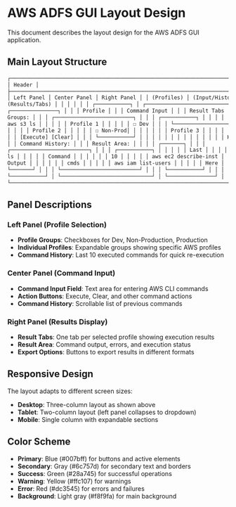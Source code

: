 # AWS ADFS GUI Layout Design

This document describes the layout design for the AWS ADFS GUI application.

## Main Layout Structure

```html
┌─────────────────────────────────────────────────────────────────────────────┐
│ Header │
├─────────────────────────────────────────────────────────────────────────────┤
│ Left Panel │ Center Panel │ Right Panel │ │ (Profiles) │ (Input/History) │
(Results/Tabs) │ │ │ │ │ │ ┌───────────┐ │ ┌─────────────────────────────┐ │
┌───────────────┐ │ │ │ Profile │ │ │ Command Input │ │ │ Result Tabs │ │ │ │
Groups: │ │ │ ┌─────────────────────────┐ │ │ │ ┌───────────┐ │ │ │ │ │ │ │ │
aws s3 ls │ │ │ │ │ Profile 1 │ │ │ │ │ ☐ Dev │ │ │ └─────────────────────────┘
│ │ │ │ Profile 2 │ │ │ │ │ ☐ Non-Prod│ │ │ │ │ │ │ Profile 3 │ │ │ │ │ ☐ Prod │
│ │ [Execute] [Clear] │ │ │ └───────────┘ │ │ │ │ │ │ │ │ │ │ │ │ │ │ History: │
│ │ Command History: │ │ │ Result Area: │ │ │ │ ┌───────┐ │ │ │
┌─────────────────────────┐ │ │ │ ┌───────────┐ │ │ │ │ │ Last │ │ │ │ │ aws s3
ls │ │ │ │ │ Command │ │ │ │ │ │ 10 │ │ │ │ │ aws ec2 describe-inst │ │ │ │ │
Output │ │ │ │ │ │ cmds │ │ │ │ │ aws iam list-users │ │ │ │ │ Here │ │ │ │ │
└───────┘ │ │ │ └─────────────────────────┘ │ │ │ └───────────┘ │ │ │
└───────────┘ │ └─────────────────────────────┘ │ └───────────────┘ │
└─────────────────────────────────────────────────────────────────────────────┘
```

## Panel Descriptions

### Left Panel (Profile Selection)

- **Profile Groups**: Checkboxes for Dev, Non-Production, Production
- **Individual Profiles**: Expandable groups showing specific AWS profiles
- **Command History**: Last 10 executed commands for quick re-execution

### Center Panel (Command Input)

- **Command Input Field**: Text area for entering AWS CLI commands
- **Action Buttons**: Execute, Clear, and other command actions
- **Command History**: Scrollable list of previous commands

### Right Panel (Results Display)

- **Result Tabs**: One tab per selected profile showing execution results
- **Result Area**: Command output, errors, and execution status
- **Export Options**: Buttons to export results in different formats

## Responsive Design

The layout adapts to different screen sizes:

- **Desktop**: Three-column layout as shown above
- **Tablet**: Two-column layout (left panel collapses to dropdown)
- **Mobile**: Single column with expandable sections

## Color Scheme

- **Primary**: Blue (#007bff) for buttons and active elements
- **Secondary**: Gray (#6c757d) for secondary text and borders
- **Success**: Green (#28a745) for successful operations
- **Warning**: Yellow (#ffc107) for warnings
- **Error**: Red (#dc3545) for errors and failures
- **Background**: Light gray (#f8f9fa) for main background
